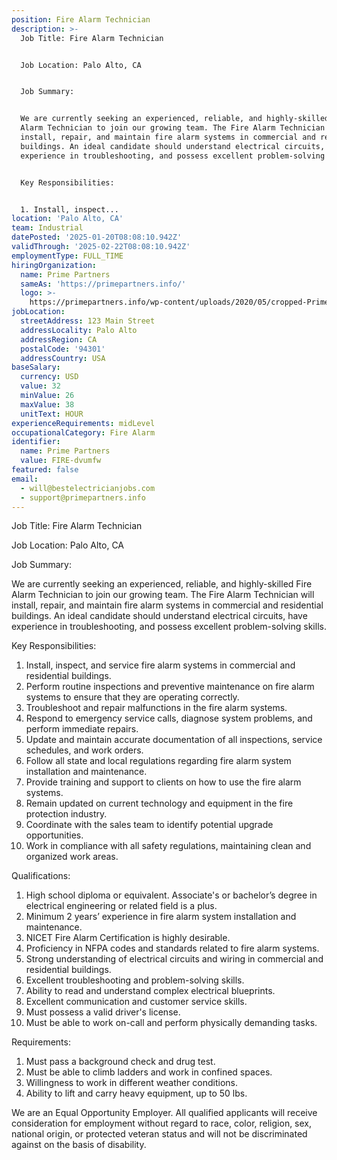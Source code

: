 ```yaml
---
position: Fire Alarm Technician
description: >-
  Job Title: Fire Alarm Technician


  Job Location: Palo Alto, CA


  Job Summary:


  We are currently seeking an experienced, reliable, and highly-skilled Fire
  Alarm Technician to join our growing team. The Fire Alarm Technician will
  install, repair, and maintain fire alarm systems in commercial and residential
  buildings. An ideal candidate should understand electrical circuits, have
  experience in troubleshooting, and possess excellent problem-solving skills. 


  Key Responsibilities:


  1. Install, inspect...
location: 'Palo Alto, CA'
team: Industrial
datePosted: '2025-01-20T08:08:10.942Z'
validThrough: '2025-02-22T08:08:10.942Z'
employmentType: FULL_TIME
hiringOrganization:
  name: Prime Partners
  sameAs: 'https://primepartners.info/'
  logo: >-
    https://primepartners.info/wp-content/uploads/2020/05/cropped-Prime-Partners-Logo-NO-BG-1-1.png
jobLocation:
  streetAddress: 123 Main Street
  addressLocality: Palo Alto
  addressRegion: CA
  postalCode: '94301'
  addressCountry: USA
baseSalary:
  currency: USD
  value: 32
  minValue: 26
  maxValue: 38
  unitText: HOUR
experienceRequirements: midLevel
occupationalCategory: Fire Alarm
identifier:
  name: Prime Partners
  value: FIRE-dvumfw
featured: false
email:
  - will@bestelectricianjobs.com
  - support@primepartners.info
---
```




Job Title: Fire Alarm Technician

Job Location: Palo Alto, CA

Job Summary:

We are currently seeking an experienced, reliable, and highly-skilled Fire Alarm Technician to join our growing team. The Fire Alarm Technician will install, repair, and maintain fire alarm systems in commercial and residential buildings. An ideal candidate should understand electrical circuits, have experience in troubleshooting, and possess excellent problem-solving skills. 

Key Responsibilities:

1. Install, inspect, and service fire alarm systems in commercial and residential buildings.
2. Perform routine inspections and preventive maintenance on fire alarm systems to ensure that they are operating correctly.
3. Troubleshoot and repair malfunctions in the fire alarm systems.
4. Respond to emergency service calls, diagnose system problems, and perform immediate repairs.
5. Update and maintain accurate documentation of all inspections, service schedules, and work orders.
6. Follow all state and local regulations regarding fire alarm system installation and maintenance.
7. Provide training and support to clients on how to use the fire alarm systems.
8. Remain updated on current technology and equipment in the fire protection industry.
9. Coordinate with the sales team to identify potential upgrade opportunities.
10. Work in compliance with all safety regulations, maintaining clean and organized work areas.

Qualifications:

1. High school diploma or equivalent. Associate's or bachelor’s degree in electrical engineering or related field is a plus.
2. Minimum 2 years’ experience in fire alarm system installation and maintenance.
3. NICET Fire Alarm Certification is highly desirable.
4. Proficiency in NFPA codes and standards related to fire alarm systems.
5. Strong understanding of electrical circuits and wiring in commercial and residential buildings.
6. Excellent troubleshooting and problem-solving skills.
7. Ability to read and understand complex electrical blueprints.
8. Excellent communication and customer service skills.
9. Must possess a valid driver's license.
10. Must be able to work on-call and perform physically demanding tasks.

Requirements:

1. Must pass a background check and drug test.
2. Must be able to climb ladders and work in confined spaces.
3. Willingness to work in different weather conditions.
4. Ability to lift and carry heavy equipment, up to 50 lbs. 

We are an Equal Opportunity Employer. All qualified applicants will receive consideration for employment without regard to race, color, religion, sex, national origin, or protected veteran status and will not be discriminated against on the basis of disability.
